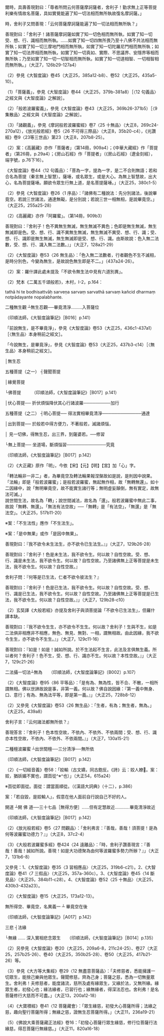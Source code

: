 [^1]: （大智度論......三）十六字＝（大智度論卷第五十三釋無生三觀品第二十六）十九字【宋】【元】，＝（大智度論卷第五十三釋無生三觀品第二十六（經作無生品））二十四字【明】，＝（大智度論卷第五十三釋無生三觀品第二十六品）二十字【宮】，＝（大智度經論卷第五十三，釋第二十五品）十六字【聖】，＝（大智論第二十五品無生品五十五）十四字【石】。（大正25，435d，n.15）

[^2]: 《大般若波羅蜜多經》卷423〈24
遠離品〉：「爾時，具壽舍利子問善現言：『如仁者所說，若時菩薩摩訶薩修行般若波羅蜜多觀察諸法者，云何菩薩摩訶薩？云何般若波羅蜜多？云何觀察諸法？』」（大正7，126b26-29）

[^3]: （1）《大般若波羅蜜多經》卷423〈24 遠離品〉：

爾時，具壽善現對曰：「尊者所問云何菩薩摩訶薩者，舍利子！勤求無上正等菩提利樂有情故名菩薩，具如實覺能遍了知一切法相而無所執故復名摩訶薩。」

時，舍利子又問善現：「云何菩薩摩訶薩能遍了知一切法相而無所執？」

善現對曰：「舍利子！諸菩薩摩訶薩如實了知一切色相而無所執，如實了知一切受、想、行、識相而無所執。......如實了知一切四無所畏乃至十八佛不共法相而無所執；如實了知一切三摩地門相而無所執，如實了知一切陀羅尼門相而無所執；如實了知一切法界相而無所執，如實了知一切真如、實際、不思議界、安隱界等相而無所執；乃至如實了知一切一切智相而無所執，如實了知一切道相智、一切相智相而無所執。」（大正7，126b29-127a4）

（2）參見《大智度論》卷45（大正25，385a12-b8）、卷52（大正25，435a5-10）。

[^4]: 知＝智【聖】。（大正25，436d，n.1）

[^5]: 《大般若波羅蜜多經》卷423〈24
遠離品〉：「時，舍利子問善現言：『復何名為一切法相？』善現對曰：『舍利子！若由如是諸行、相、狀表知諸法是色、是聲、是香、是味、是觸、是法、是內、是外、是有漏、是無漏、是有為、是無為，此等名為一切法相。』」（大正7，127a4-9）

[^6]: 《大般若波羅蜜多經》卷423〈24
遠離品〉：「復次，舍利子！尊者所問『云何般若波羅蜜多』者，舍利子！有勝妙慧遠有所離故名般若波羅蜜多。」（大正7，127a10-12）

[^7]: 非＋（作）【聖】。（大正25，436d，n.2）

[^8]: 參見《正觀》（6），pp.144-145：

（1）「菩薩義」，參見《大智度論》卷44（大正25，379b-381a8）［〈12
句義品〉之經文與《大智度論》之解說］。

（2）「般若波羅蜜義」，參見《大智度論》卷43（大正25，369b26-371b5）［〈9
集散品〉之經文與《大智度論》之解說］。

（3）「諸觀義」，參見《摩訶般若波羅蜜經》卷7〈25
十無品〉（大正8，269c24-270a12），《放光般若經》卷5〈26
不可得三際品〉（大正8，35b20-c4），《光讚經》卷9〈23等三世品〉第23（大正8，207b8-25）。

[^9]: 斫＝破【聖】。（大正25，436d，n.4）

[^10]: 《正觀》（6），p.145：《大智度論》卷23（大正25，232c6）、卷52（431b18-19）。

[^11]: 《正觀》（6），p.145：參見《摩訶般若波羅蜜經》卷27（大正8，423b8-9），《放光般若經》卷20（大正8，146b11-13），《小品般若經》卷10（大正8，586a13-14）。

[^12]: （1）菩薩＝菩提【元】【明】【聖】【石】。（大正25，436d，n.6）

（2）案：《高麗藏》亦作「菩薩者」（第14冊，909a4）；《中華大藏經》作「菩提者」（第26冊，p.29a4）；《房山石經》作「菩提者」（《房山石經》（遼金刻經），端字號，p.76下16）。

[^13]: 《正觀》（6），p.145：參見《大智度論》卷4〈1
序品〉：「菩提名諸佛道，薩埵名或眾生，或大心。是人諸佛道功德盡欲得，其心不可斷不可破，如金剛山，是名大心。」（大正25，86a13-16）

《大智度論》卷44〈12
句義品〉：「菩為一字，提為一字，是二不合則無語；若和合名為菩提（秦言無上智慧）。薩埵，或名眾生，或是大心。為無上智慧故，出大心，名為菩提薩埵。願欲令眾生行無上道，是名菩提薩埵。」（大正25，380c1-5）

[^14]: （1）菩薩知法：知法各各相──知法畢竟空──二慧亦不著。（印順法師，《大智度論筆記》［E009］p.301）

（2）參見《大智度論》卷26〈1
序品〉：「諸佛有二種說法：先分別諸法，後說畢竟空。若說三世諸法，通達無礙，是分別說；若說三世一相無相，是說畢竟空。」（大正25，255a25-28）

[^15]: 般若：遠離（空）。（印順法師，《大智度論筆記》〔E002〕p.288）

[^16]: 參見Kimura, Pañca.（梵本《二萬五千頌般若經》）I-2, p.157,
l.22-23。

[^17]: 阿＝何【聖】。（大正25，436d，n.12）

[^18]: （1）蜜＝漢【宋】＊。（大正25，436d，n.1）

（2）《高麗藏》亦作「阿羅蜜」。（第14冊，909b3）

[^19]: 《正觀》（6），pp.145-146：參見《大智度論》卷1（大正25，60b19-c6）、卷15（大正25，170b29-c17）、卷18（大正25，193a10-b7）、卷23（大正25，229b14-c12）、卷26（大正25，253b21-c6）、卷31（大正25，292b29-c8）、卷37（大正25，331b16-29）、卷43（大正25，372b10-26）。又參見卷1（大正25，62c5-10）、卷18（大正25，190b12-15）、卷31（大正25，291b16-17）、卷32（大正25，297c25-28）所引之經文。

[^20]: 無＝不【石】。（大正25，436d，n.17）

[^21]: 《大般若波羅蜜多經》卷423〈24
遠離品〉：「善現對曰：『舍利子！色，色性空；受、想、行、識，受、想、行、識性空──此性空中無生無滅，亦無色乃至識。由斯故說：色不生不滅即非色，受、想、行、識不生不滅亦非受、想、行、識。』」（大正7，127c27-128a2）

[^22]: （空）＋無生【聖】。（大正25，436d，n.18）

[^23]: 《大般若波羅蜜多經》卷423〈24
遠離品〉：「善現對曰：『舍利子！若色若不二，若受、想、行、識若不二，如是一切皆非相應非不相應，無色、無見、無對，一相所謂無相。由斯故說：色不二即非色，受、想、行、識不二亦非受、想、行、識。』」（大正7，128a11-15）

[^24]: 《大般若波羅蜜多經》卷423〈24
遠離品〉：「爾時，具壽舍利子問善現言：『仁者何緣作如是說：色入無二法數，受、想、行、識入無二法數，如是乃至一切智入無二法數，道相智、一切相智入無二法數？』

善現對曰：『舍利子！色不異無生無滅，無生無滅不異色；色即是無生無滅，無生無滅即是色。受、想、行、識不異無生無滅，無生無滅不異受、想、行、識；受、想、行、識即是無生無滅，無生無滅即是受、想、行、識。由斯故說：色入無二法數，受、想、行、識入無二法數。』」（大正7，128a21-29）

[^25]: 參見《摩訶般若波羅蜜經》卷7〈25
十無品〉（大正8，270a12-b11）；《大智度論》卷52（大正25，435a10-c15）。

[^26]: 《正觀》（6），p.146：「三種大法」，指同一品（〈無生品〉）開頭部分：「爾時，慧命舍利弗語須菩提：『菩薩摩訶薩行般若波羅蜜觀諸法，何等是菩薩？何等是般若波羅蜜？何等是觀？』」（大正25，435c25-27）

[^27]: 色即是空，空即是色。（印順法師，《大智度論筆記》〔E003〕p.290）

[^28]: 言＝說【宋】【元】【明】【宮】【聖】【石】。（大正25，437d，n.1）

[^29]: 想＝相【石】。（大正25，437d，n.2）

[^30]: 廁＝惡【宮】【聖】【石】。（大正25，437d，n.4）

[^31]: 法本不生。（印順法師，《大智度論筆記》〔E009〕p.301）

[^32]: 無＝不【石】。（大正25，437d，n.6）

[^33]: （1）參見《大智度論》卷52〈25
十無品〉：「若一切法無生相、般若波羅蜜不二不別。得是無生心，即是般若波羅蜜；得般若波羅蜜，即知諸法不生不滅。以是故，般若波羅蜜即是不生，不二不別。復次，須菩提自說因緣，所謂是無生法不一相，不二相、不三、不異。何以故？諸法無生一相故。乃至一切種智亦如是。」（大正25，435c1-7）

（2）《大智度論》卷53〈26
無生品〉：「色入無二法數者，行者觀色不生不滅相，是時分別色，今變為無生，是故說色無生即是不二。」（437a24-26）。

[^34]: 《正觀》（6），p.146：《大智度論》卷52〈25
十無品〉（大正25，434a18-b2）。

[^35]: 此科判參考《大智度論》卷53〈26
無生品〉：「無生觀有二種：一者、柔順忍觀，二者、無生忍觀。前說無生是柔順忍觀，不畢竟淨；漸習柔順觀，得無生忍，則畢竟淨。」（大正25，437c15-17）

[^36]: 無＋（量）【聖】。（大正25，437d，n.8）

[^37]: 《大般若波羅蜜多經》卷423〈24
遠離品〉：「爾時，具壽善現白佛言：『世尊！若時菩薩摩訶薩修行般若波羅蜜多觀察諸法，是時菩薩摩訶薩見我無生，畢竟淨故，乃至見見者無生，畢竟淨故；見色無生，畢竟淨故，乃至見識無生，畢竟淨故。』」（大正7，128b9-13）

[^38]: 《大般若波羅蜜多經》卷423〈24
遠離品〉：「見異生法無生，畢竟淨故；見異生無生，畢竟淨故。見預流法無生，畢竟淨故；見預流無生，畢竟淨故。見一來法無生，畢竟淨故；見一來無生，畢竟淨故。見不還法無生，畢竟淨故；見不還無生，畢竟淨故。見阿羅漢法無生，畢竟淨故；見阿羅漢無生，畢竟淨故。見獨覺法無生，畢竟淨故；見獨覺無生，畢竟淨故。見一切菩薩法無生，畢竟淨故；見一切菩薩無生，畢竟淨故。見諸佛法無生，畢竟淨故；見諸佛無生，畢竟淨故。見一切有情法無生，畢竟淨故；見一切有情無生，畢竟淨故。」（大正7，128c2-13）

[^39]: 五種菩提：發心菩提、伏心菩提、明心菩提、出到菩提、無上菩提。詳見《大智度論》卷53〈26
無生品〉（大正25，438a3-14）。

[^40]: （1）《大般若波羅蜜多經》卷424〈24
遠離品〉：「爾時，具壽善現報舍利子言：『非我於彼無生法中見有六趣受生差別，非我於彼無生法中見有能入諦現觀者，非我於彼無生法中見有預流得預流果、見有一來得一來果、見有不還得不還果、見有阿羅漢得阿羅漢果、見有獨覺得獨覺菩提、見有菩薩得一切相智，非我於彼無生法中見有菩薩摩訶薩厭患生死得五菩提，非我於彼無生法中見有聲聞修斷結道、見有獨覺勤修獨悟緣起法道。』」（大正7，129a12-21）

（2）案：羅什譯此處未提及「不欲令無生法中見有六道別異」。

[^41]: 〔無生法中〕－【宋】【宮】【聖】。（大正25，437d，n.14）

[^42]: 《大般若波羅蜜多經》卷424〈24
遠離品〉：「非我於彼無生法中見有菩薩摩訶薩為度有情修多苦行受諸重苦，然諸菩薩摩訶薩不起難行苦行之想。何以故？舍利子！若起難行苦行想者，終不能為無量無數無邊有情作大饒益。舍利子！一切菩薩以無所得而為方便，於諸有情起大悲心，住如父母、兄弟、妻子及己身想，為度脫彼發起無上正等覺心，乃能為彼作大饒益。」（大正7，129a21-28）

[^43]: 受＝愛【聖】。（大正25，437d，n.19）

[^44]: （1）《大般若波羅蜜多經》卷424〈24
遠離品〉：「舍利子！一切菩薩應作是念：『如我自性，於一切法以一切種、一切處、一切時求不可得，內外諸法亦復如是，都無所有皆不可得。』若住此想便不見有難行苦行，由此能為無量無數無邊有情修多百千難行苦行作大饒益。何以故？是菩薩摩訶薩於一切法、一切有情，一切種、一切處、一切時無執受故。」（大正7，129a28-b6）

（2）梵本《二萬五千頌般若》，木村，I-2，p.164：

tathā hi te bodhisattvāḥ sarveṇa sarvaṃ sarvathā sarvaṃ kañcid
dharmaṃ notpādayante nopalabhante.

[^45]: 《大般若波羅蜜多經》卷424〈24
遠離品〉：「舍利子！非我於彼無生法中見有如來、應、正等覺證得無上正等菩提轉妙法輪度無量眾。何以故？舍利子！以一切法、一切有情不可得故。」（大正7，129b6-9）

[^46]: 者言＝釋曰【石】。（大正25，437d，n.23）

[^47]: ┌柔順忍觀──不畢竟淨

二種無生觀 ┴無生忍觀──畢竟清淨.........入菩薩位

（印順法師，《大智度論筆記》［B016］p.141）

[^48]: （清）＋淨【石】。（大正25，437d，n.24）

[^49]: 關於「柔順忍」與「無生忍」，參見《大智度論》卷41（大正25，362a14-16）、卷48（大正25，405b）、卷63（507b）、卷74（582a-b）、卷75（586a）、卷79（615b）、卷81（630b）等。

[^50]: 另參見《大智度論》卷63（大正25，508c）、卷74（大正25，580a）。

[^51]: 《正觀》（6），p.146：

「前說無生，是不畢竟淨」，參見《大智度論》卷53（大正25，436c1-437a1）［〈無生品〉本身稍前之經文］。

「今說無生，是畢竟淨」，參見《大智度論》卷53（大正25，437b3-c14）［〈無生品〉本身稍前之經文］。

[^52]: ┌柔順忍

│無生忍

五種菩提（之一） ┤聲聞菩提

│緣覺菩提

└佛菩提　　　（印順法師，《大智度論筆記》［B017］p.141）

[^53]: 如前《大智度論》卷53〈26
無生品〉：「菩提有三種：有阿羅漢菩提，有辟支佛菩提，有佛菩提。」（大正25，436b5-7）

[^54]: 案：「過二」即指「過阿羅漢菩提、辟支佛菩提」，「住第三菩提」即住於「佛菩提」。

[^55]: ┌發心菩提── 於生死中發無上心─────────────資糧

│伏心菩提── 折伏煩惱降伏其心行諸波羅─────────加行

五種菩提（之二） ┤明心菩提── 得法實相畢竟清淨─────────────通達

│出到菩提── 於般若中得方便力，不著般若，滅諸煩惱，

│ 見一切佛，得無生忍，出三界，到薩婆若。──修習

└無上菩提── 坐道場，斷煩惱習─────────────究竟

（印順法師，《大智度論筆記》［B017］p.142）

[^56]: 折＝斷【石】。（大正25，438d，n.2）

[^57]: （1）明＋（心）【宋】【元】【明】【宮】。（大正25，438d，n.3）

（2）《大正藏》原作「明」，今依【宋】【元】【明】【宮】加「心」字。

[^58]: 相分＝分相【聖】。（大正25，438d，n.4）

[^59]: 關於「五菩提」，參見印順法師，《般若經講記》，pp.16-18。

[^60]: 《正觀》（6），p.146-147：《大智度論》卷40（大正25，349b-c）、卷48（大正25，405b）。

[^61]: 小：8.稍，略。通"少"。（《漢語大詞典》（二），p.1585）

[^62]: 已＝以【石】。（大正25，438d，n.5）

[^63]: 寂＝界【聖】。（大正25，438d，n.8）

[^64]: 獨＝猶【聖】。（大正25，438d，n.9）

[^65]: 〔以〕－【宋】【元】【明】【宮】【聖】。（大正25，438d，n.10）

[^66]: 呵＝可【聖】。（大正25，438d，n.11）

[^67]: 六種聖人：聲聞四果、辟支佛、佛。

[^68]: 罪＝羅【聖】。（大正25，438d，n.12）

[^69]: 推：9.推斷，推論。10.推算，計算。11.推究，審問。（《漢語大詞典》（六），p.668）

[^70]: （生）＋愛【元】【明】【聖】【石】。（大正25，438d，n.14）

[^71]: 怨讎：仇敵。（《漢語大詞典》（七），p.453）

[^72]: 同意：1.同心，一心。（《漢語大詞典》（三），p.121）

[^73]: 於＝持【宋】【元】【明】【宮】【聖】。（大正25，438d，n.16）

[^74]: 《正觀》（6），p.147：參見《摩訶般若波羅蜜經》卷26〈83
畢定品〉（大正8，409c3-410a10），《放光般若經》卷19〈83
畢定品〉（大正8，136c26-137b2）。

[^75]: 參見《大智度論》卷65〈43 無作實相品〉：

「轉法輪非一非二」者，為畢竟空及轉法輪果報涅槃故如是說，是則因中說果。\
「法輪」即是「般若波羅蜜」；是般若波羅蜜，無起無作相，故「無轉無還」。如十二因緣中，說「無明畢竟空，故不能實生諸行等；無明虛妄顛倒，無有實定，故無法可滅。」\
說世間生法，故名為「轉」；說世間滅法，故名為「還」。般若波羅蜜中無此二事，故說「無轉、無還」。「無法有法空故」──「無轉」是「有法空」，「無還」是「無法空」。（大正25，517b11-20）

[^76]: 《大般若波羅蜜多經》卷424〈24
遠離品〉：「時，舍利子問善現言：『於意云何？為欲以生法有所證得、為欲以無生法有所證得耶？』善現對曰：『我不欲以生法有所證得，亦不欲以無生法有所證得。』」（大正7，129b9-12）

[^77]: 無智無得。（印順法師，《大智度論筆記》［E009］p.301）

[^78]: 《大般若波羅蜜多經》卷424〈24
遠離品〉：「舍利子言：『若如是者，豈都無得、無現觀耶？』善現對曰：『雖有得、有現觀，而實不由二法證得。舍利子！但隨世間言說施設有得、現觀，非勝義中有得、現觀。舍利子！但隨世間言說施設有預流、有預流果，有一來、有一來果，有不還、有不還果，有阿羅漢、有阿羅漢果，有獨覺、有獨覺菩提，有菩薩摩訶薩、有菩薩摩訶薩行，有諸佛、有諸佛無上正等菩提，非勝義中有預流等。』」（大正7，129b12-21）

[^79]: 第一義中，無業無報，無生無滅，無淨無垢。（印順法師，《大智度論筆記》［E002］p.286）

[^80]: 《大般若波羅蜜多經》卷424〈24
遠離品〉：「舍利子言：『若隨世間言說施設有得、現觀及預流等非勝義者，六趣差別亦隨世間言說施設，非勝義耶？』善現對曰：『如是！如是！何以故？舍利子！非勝義中有業異熟及染淨故。』」（大正7，129b21-25）

[^81]: 《大品經義疏》卷5：「『生法生、不生法生』下，第三、破一切法無生。上總明無生，亦明無得，而前遂明無得義、得義；亦上總明無生，應諸法生義，故今論諸法無生也。又，此下釋上無生義。所以無生者，就因中，有生、無生並不可得；就有生相、無生相覓生相不可得故。下兩數釋上來無生義也。生法生是因中有果，不生法性^※^是中無果^※^，亦是已生、未生也。生時還是因，已、未二關亦無生。問答可解也。」（卍新續藏24，259a11-18）

※案：「不生法性」應作「不生法生」。

※案：「是中無果」或作「是因中無果」。

[^82]: 《大般若波羅蜜多經》卷424〈24
遠離品〉：「時，舍利子問善現言：『於意云何？為欲令未生法生，為欲令已生法生耶？』

善現對曰：『我不欲令未生法生，亦不欲令已生法生。』」（大正7，129b26-28）

[^83]: （1）《大般若波羅蜜多經》卷424〈24
遠離品〉：「舍利子言：『何等是未生法，仁者不欲令彼法生？』

善現對曰：『舍利子！色是未生法，我不欲令生。何以故？自性空故。受、想、行、識是未生法，我不欲令生。何以故？自性空故。乃至諸佛無上正等菩提是未生法，我不欲令生。何以故？自性空故。』

舍利子問：『何等是已生法，仁者不欲令彼法生？』

善現對曰：『舍利子！色是已生法，我不欲令生。何以故？自性空故。受、想、行、識是已生法，我不欲令生。何以故？自性空故。乃至諸佛無上正等菩提是已生法，我不欲令生。何以故？自性空故。』」（大正7，129b28-c10）

（2）玄奘譯《大般若經》亦提及舍利子與須菩提論「不欲令已生法生」，但羅什譯本缺。

[^84]: 《大品經義疏》卷5：「『生生、不生生』之下，第四論至生相生、無生；上論法體有無，今論生相有無也。生生者，若意明無別生相，常與法體異，能生萬法，即法生，故名為生也。大文云『生、不生無二無別』也。問：若爾，異有即法生耶？答：此中破異法生故言不異也。若言生相不異法、能生法，還作因中有果生無生論，經正作此釋也。」（卍新續藏24，259a19-24）

[^85]: 《大般若波羅蜜多經》卷424〈24
遠離品〉：「時，舍利子問善現言：『於意云何？為欲令生生、為欲令不生生耶？』

善現對曰：『我不欲令生生，亦不欲令不生生。何以故？舍利子！生與不生，如是二法俱非相應非不相應，無色、無見、無對、一相，謂無相故。由此因緣，我不欲令生生，亦不欲令不生生。』」（大正7，129c11-16）

[^86]: 《大般若波羅蜜多經》卷424〈24
遠離品〉：「時，舍利子又問善現：『仁者於所說無生法樂辯說無生相耶？』善現對曰：『舍利子！我於所說無生法亦不樂辯說無生相。何以故？舍利子！若無生法，若無生相，若樂辯說，如是一切皆非相應非不相應，無色、無見、無對、一相，謂無相故。』」（大正7，129c16-21）

[^87]: 不＝無【宋】【元】【明】【宮】＊。（大正25，438d，n.26）

[^88]: 不＝無【宋】【元】【明】【宮】＊。（大正25，438d，n.26-1）

[^89]: 《大般若波羅蜜多經》卷424〈24
遠離品〉：「時，舍利子又問善現：『於不生法起不生言，此不生言亦不生不？』

善現對曰：『如是！如是！誠如所說。於不生法起不生言，此法及言俱無生義。所以者何？舍利子！色不生，受、想、行、識亦不生。何以故？本性空故。』」（大正7，129c21-26）

[^90]: 不＝無【宋】【元】【明】【宮】【聖】。（大正25，438d，n.27）

[^91]: 不＝無【宋】【元】【明】【宮】【聖】。（大正25，438d，n.28）

[^92]: 《大般若波羅蜜多經》卷424〈24
遠離品〉：「舍利子！由此因緣，於不生法起不生言，此法及言俱無生義。舍利子！若所說法、若能說言，說者、聽者皆無生義。」（大正7，130a10-12）

[^93]: （論）＋【論】【元】【明】。（大正25，438d，n.29）

[^94]: 者言＝釋曰【石】。（大正25，438d，n.30）

[^95]: 俱＝但【聖】。（大正25，439d，n.3）

[^96]: 《正觀》（6），p.147：《大智度論》卷53（大正25，437a3-29）。

[^97]: ┌有為

二法攝一切法┴無為　　（印順法師，《大智度論筆記》〔B002〕p.107）

[^98]: 《正觀》（6），pp.147-148：參見《大智度論》卷52（大正25，433a6-19，434a18-b2，435a10-b2）〈十無品〉之經文，及卷53（大正25，436c1-437a1，437b3-c14）〈無生品〉之經文。

[^99]: 以＋（故）【宋】【元】【明】【宮】。（大正25，439d，n.9）

[^100]: 不受＝受不【聖】。（大正25，439d，n.14）

[^101]: （1）參見《摩訶般若波羅蜜經》卷26〈86
平等品〉：「須菩提！是有為性、無為性，是二法不合不散、無色、無形、無對，一相所謂無相。佛亦以世諦故說，非以第一義。何以故？第一義中無身行、無口行、無意行，亦不離身、口、意行得第一義。是諸有為法、無為法平等相，即是第一義。」（大正8，415b19-24）

（2）《大智度論》卷95〈86
平等品〉：「是有為、無為性，皆不合、不散，一相所謂無相。佛以世諦故說是事，非第一義。何以故？佛自說因緣：『第一義中無身、口、意行；有為、無為法平等，即是第一義。』」（大正25，728b8-12）

[^102]: （1）《正觀》（6），p.148：「破生」，參見《大智度論》卷1（大正25，60b19-c6）、卷15（大正25，170b29-c17，171a24-b15）、卷17（大正25，189b4-24）、卷22（大正25，222b27-c16）、卷31（大正25，287c6-18）、卷35（大正25，319a13-18）、卷52（大正25，433c2-9）。

（2）又參見《大智度論》卷53〈26
無生品〉：「生者，有為；無生者，無為。」（大正25，439a8）

[^103]: 知＝故【石】。（大正25，439d，n.15）

[^104]: 〔無〕－【聖】。（大正25，439d，n.16）

[^105]: （有形）＋空【聖】。（大正25，439d，n.17）

[^106]: 復＝須【聖】。（大正25，439d，n.18）

[^107]: 智＋（皆）【宋】【元】【明】【宮】【聖】【石】。（大正25，439d，n.20）

[^108]: 《大般若波羅蜜多經》卷424〈24
遠離品〉：「善現報言：『諸佛弟子於一切法無依著者，法爾皆能隨所問詰一一酬答自在無畏。何以故？以一切法無所依故。』

舍利子言：『云何諸法都無所依？』

善現答言：『舍利子！色本性空故，不依內、不依外、不依兩間；受、想、行、識亦本性空故，不依內、不依外、不依兩間。』」（大正7，130a15-21）

[^109]: 性＝法【石】。（大正25，439d，n.23）

[^110]: ┌世 間 檀──有 三 礙──有所依

二種檀波羅蜜 ┴出世間檀──三分清淨──無所依

（印順法師，《大智度論筆記》［B017］p.142）

[^111]: 瓔珞＝纓絡【明】。（大正25，439d，n.25）

[^112]: 《大般若波羅蜜多經》卷424〈24
遠離品〉：「何緣此施名為世間？以與世間同共行故，不動不出世間法故，由斯故說世間布施波羅蜜多。」（大正7，131a1-3）

[^113]: 《大般若波羅蜜多經》卷424〈24
遠離品〉：「舍利子！若菩薩摩訶薩行布施時，三輪清淨。何等為三？一者、不執我為施者，二者、不執彼為受者，三者、不著施及施果。是菩薩摩訶薩行布施時三輪清淨。又，舍利子！若菩薩摩訶薩以大悲為上首，所修施福普施有情，於諸有情都無所得，雖與有情平等共有迴向無上正等菩提，而於其中不見少相，由都無所執而行施故，名出世布施波羅蜜多。何緣此施名出世間？不與世間同共行故，能動能出世間法故，由斯故說出世布施波羅蜜多。」（大正7，131a3-13）

[^114]: 說＝記【元】【明】【聖】【石】。（大正25，440d，n.3）

[^115]: 巧＝工【宋】【元】【明】【宮】【聖】。（大正25，440d，n.6）

[^116]: 〔偏〕－【石】。（大正25，440d，n.7）

[^117]: 〔罣〕－【聖】。（大正25，440d，n.8）

[^118]: 平實：3.平穩踏實；平易踏實。（《漢語大詞典》（二），p.941）

[^119]: （1）姣輸＝妖諂【宋】【元】【明】【宮】。（大正25，440d，n.9）

（2）《一切經音義》卷58：「姣輸（古文嬌，同古飽反。《詩》云：姣人嫽𠔃。案：姣，猶妖媚不實也，謂靣從^※^也）」（大正54，615a24）

※靣從即面從。面從：謂當面順從。（《漢語大詞典》（十二），p.386）

[^120]: 輸：5.毀壞，傾頹。《詩‧小雅‧正月》："載輸爾載，將伯助予。"鄭玄箋："輸，墮也。"。（《漢語大詞典》（九），p.1301）

案：「若自毀，是姣輸人」，假意在他人面前自行說自己不好的人。

[^121]: 讒賊：1.誹謗中傷，殘害良善。2.指好誹謗中傷殘害良善的人。（《漢語大詞典》（十一），p.469）

[^122]: 非＝不【石】。（大正25，440d，n.10）

[^123]: 《正觀》（6），p.148：參見《大智度論》卷41（大正25，358a22-29）、卷26（大正25，254a13-14）、卷71（大正25，559a27-b9）。

[^124]: 折＝斷【元】【明】【石】。（大正25，440d，n.11）

[^125]: 棘＝蕀【聖】【石】。（大正25，440d，n.14）

[^126]: 名＝石【聖】。（大正25，440d，n.15）

[^127]: 《正觀》（6），p.148：《大智度論》卷30（大正25，277b10-279b1）。

[^128]: ┌開菩薩道──六　　度........................施戒等雜故遠............有世出世故遠

開道 ┴開 佛
道──三十七品［無得方便］......但有定慧故近............畢竟清淨故近

（印順法師，《大智度論筆記》［B017］p.142）

[^129]: 〔故〕－【宋】【元】【明】【宮】【聖】。（大正25，440d，n.19）

[^130]: 雜＝離【宮】【聖】＊。（大正25，440d，n.22）

[^131]: 雜＝離【宮】【聖】＊。（大正25，440d，n.22-1）

[^132]: 次＋（問）【聖】。（大正25，440d，n.23）

[^133]: 菩薩＝苦【宋】【元】【明】【宮】。（大正25，440d，n.25）

[^134]: 參見《大智度論》卷53（大正25，440b-c）、卷76（大正25，598b）。

[^135]: （1）《光讚經》卷9〈24
觀行品〉：「舍利弗言：『善哉，善哉！須菩提！何所波羅蜜能成勇猛、為第一上而得度乎？』」（大正8，209c21-23）

（2）《放光般若經》卷5〈27
問觀品〉：「舍利弗言：『善哉，善哉！須菩提！是為何等波羅蜜功德力？』」（大正8，37c2-4）

（3）《大般若波羅蜜多經》卷424〈24
遠離品〉：「時，舍利子讚善現言：『善哉！善哉！誠如所說。善現！如是大功德聚為由何等波羅蜜多勢力所辦？』」（大正7，131b6-8）

[^136]: 諸國＝世【宋】【元】【明】【宮】【聖】，＝諸世【石】。（大正25，441d，n.1）

[^137]: 菩提道＝菩薩道【宋】【元】【明】【聖】，＝菩薩行【宮】。（大正25，441d，n.2）

[^138]: 菩薩＝行菩提【石】。（大正25，441d，n.3）

[^139]: 道者救＝應若度【宮】。（大正25，441d，n.4）

[^140]: 問＝次【宮】。（大正25，441d，n.6）

[^141]: 念＝眾【聖】。（大正25，441d，n.9）

[^142]: 《大般若波羅蜜多經》卷424〈24
遠離品〉：「何以故？舍利子！有情非有故，當知如是住及作意亦非有。有情無實故，當知如是住及作意亦無實。有情無性故，當知如是住及作意亦無性。有情空故，當知如是住及作意亦空。有情遠離故，當知如是住及作意亦遠離。有情寂靜故，當知如是住及作意亦寂靜。有情無覺知故，當知如是住及作意亦無覺知。」（大正7，131c3-10）

[^143]: 〔無色......法〕八字－【宮】【聖】。（大正25，441d，n.10）

[^144]: 承＝義【聖】。（大正25，441d，n.13）

[^145]: 振＝震【明】【宮】【聖】【石】。（大正25，441d，n.15）

[^146]: 《大正藏》原作「化」，今依《高麗藏》作「北」（第14冊，916b1）。

[^147]: （論）＋論【元】【明】。（大正25，441d，n.20）

[^148]: 者言＝釋曰【石】。（大正25，441d，n.21）

[^149]: 善＝喜【宋】【元】【明】【宮】【聖】。（大正25，441d，n.23）

[^150]: 道＝導【宋】【元】【明】【宮】【石】。（大正25，441d，n.24）

[^151]: （若）＋離【元】【明】。（大正25，441d，n.25）

[^152]: 道＝導【宋】【元】【明】【宮】。（大正25，441d，n.26）

[^153]: 般若：心數。能分別，能開道。（印順法師，《大智度論筆記》［E002］p.288）

[^154]: 《正觀》（6），p.148：諸法中無我、無知者、無見者，「我不可得」，參見《大智度論》卷12（大正25，148b-150a）、卷42（364c21-365a15）、卷42（368c28-369a24）。

又參見：1、《大智度論》卷35〈3
習相應品〉（大正25，319b6-c21）。2、《大智度論》卷41〈7
三假品〉（大正25，357a-360c）。3、《大智度論》卷45〈14
斷見品〉（大正25，384b11-c28）。4、《大智度論》卷52〈25
十無品〉（大正25，430b3-432a23）。

[^155]: 川萬流＝川流【聖】，＝流萬川【石】。（大正25，441d，n.29）

[^156]: 般若：離二邊。能生、能受一切善法。（印順法師，《大智度論筆記》［E002］p.288）

[^157]: 「下藥」：即"瀉藥"。見《摩訶止觀》卷4：「如服下藥，須加巴豆，令黈瀉盡底。」（大正46，40c8-9）

[^158]: 巴＝芭【石】。（大正25，441d，n.31）

[^159]: （1）巴豆：植物名。產於巴蜀，其形如豆，故名。中醫藥上以果實入藥，性熱，味辛，功能破積、逐水、涌吐痰涎，主治寒結便秘、腹水腫脹等。有大毒，須慎用。（《漢語大詞典》（四），p.74）

（2）《大智度論》卷15（大正25，173a12-13）。

[^160]: 離＝捨【宋】【元】【明】【宮】【聖】【石】。（大正25，441d，n.37）

[^161]: 引＝利【聖】。（大正25，441d，n.38）

[^162]: 大悲般若。（印順法師，《大智度論筆記》［E009］p.302）

[^163]: 〔畢竟〕－【宋】【元】【明】【宮】。（大正25，441d，n.40）

[^164]: 〔義〕－【聖】。（大正25，442d，n.1）

[^165]: ┌ 不可得空在初

無所得空、畢竟空，名異義一 ┴ 畢竟空在後

（印順法師，《大智度論筆記》［A017］p.142）

[^166]: ┌生緣

三悲 ┤法緣

└無緣 ......
深入實相悲念眾生　　（印順法師，《大智度論筆記》［B014］p.135）

[^167]: （1）《阿差末菩薩經》卷4：「阿差末謂舍利弗言：『慈有三事，何謂為三？一曰慈施一切，曉了慈施法等；二曰慈正真等；三曰常以普慈加于眾生。所謂等者，發菩薩心。慈與法等，謂成就業與\[與＝興\]慈普等因成忍辱。是謂三事慈不可盡。』」（大正13，599a13-17）

（2）另參見《大智度論》卷20（大正25，209a6-8，211c24-25）、卷27（大正25，257b25-26）、卷40（大正25，350b25-28）、卷50（大正25，417b21-26）等。

（3）參見《大方等大集經》卷29〈12
無盡意菩薩品〉：「夫修慈者，悉能擁護一切眾生，能捨己樂與他眾生。聲聞修慈，齊為己身；菩薩之慈，悉為一切無量眾生。舍利弗！夫修慈者，能度諸流，慈所及處有緣眾生，又緣於法，又無所緣。緣眾生者，初發心也；緣法緣者，已習行也；緣無緣者，得深法忍也。舍利弗！是名菩薩修行大慈而不可盡。」（大正13，200a12-18）

（4）《大寶積經》卷41〈12
菩薩藏會〉：「眾生緣慈，初發大心菩薩所得；法緣之慈，趣向聖行菩薩所得；無緣之慈，證無生忍菩薩所得。」（大正11，236a19-21）

（5）《佛說大乘菩薩藏正法經》卷16：「初發心菩薩行眾生緣慈，修行位菩薩行法緣慈，得忍菩薩行無緣慈。」（大正11，820a16-18）

[^168]: 恣＝次【聖】。（大正25，442d，n.5）

[^169]: 振＝震【明】【聖】。（大正25，442d，n.6）

[^170]: 《正觀》（6），p.148：地動因緣，參見《大智度論》卷8（大正25，117a5-b10）、卷45（大正25，384a22-24）。

[^171]: 十方諸佛同說般若。（印順法師，《大智度論筆記》［E009］p.302）

[^172]: 陀＝他【宋】【元】【明】【宮】【石】。（大正25，442d，n.9）

[^173]: 妓＝伎【聖】【石】。（大正25，442d，n.10）